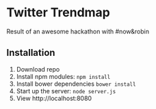 # Twitter Trendmap

Result of an awesome hackathon with #now&robin

## Installation
1. Download repo
2. Install npm modules: `npm install`
3. Install bower dependencies `bower install`
4. Start up the server: `node server.js`
5. View http://localhost:8080

